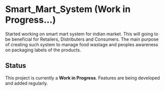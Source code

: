 # Smart_Mart_System (Work in Progress...)
Started working on smart mart system for indian market. This will going to be beneficial for Retailers, Distributers and Consumers. The main purpose of creating such system to manage food wastage and peoples awareness on packaging labels of the products.

## Status
This project is currently a **Work in Progress**. Features are being developed and added regularly.
